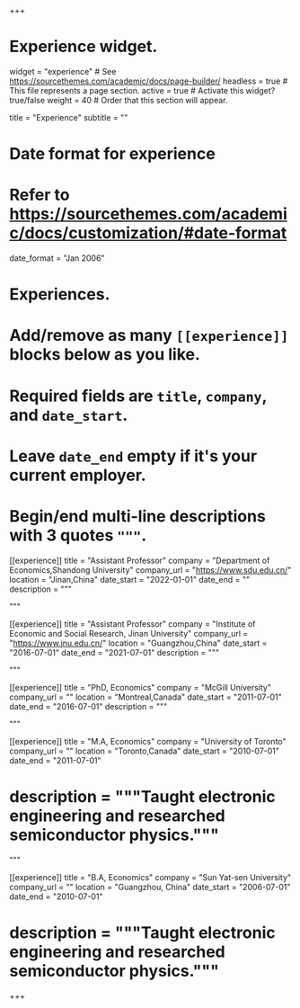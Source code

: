 +++
# Experience widget.
widget = "experience"  # See https://sourcethemes.com/academic/docs/page-builder/
headless = true  # This file represents a page section.
active = true  # Activate this widget? true/false
weight = 40  # Order that this section will appear.

title = "Experience"
subtitle = ""

# Date format for experience
#   Refer to https://sourcethemes.com/academic/docs/customization/#date-format
date_format = "Jan 2006"

# Experiences.
#   Add/remove as many `[[experience]]` blocks below as you like.
#   Required fields are `title`, `company`, and `date_start`.
#   Leave `date_end` empty if it's your current employer.
#   Begin/end multi-line descriptions with 3 quotes `"""`.
[[experience]]
title = "Assistant Professor"
company = "Department of Economics,Shandong University"
company_url = "https://www.sdu.edu.cn/"
location = "Jinan,China"
date_start = "2022-01-01"
date_end = ""
description = """

"""

[[experience]]
title = "Assistant Professor"
company = "Institute of Economic and Social Research, Jinan University"
company_url = "https://www.jnu.edu.cn/"
location = "Guangzhou,China"
date_start = "2016-07-01"
date_end = "2021-07-01"
description = """

"""

[[experience]]
title = "PhD, Economics"
  company = "McGill University"
  company_url = ""
  location = "Montreal,Canada"
  date_start = "2011-07-01"
  date_end = "2016-07-01"
  description = """
  
  """

[[experience]]
  title = "M.A, Economics"
  company = "University of Toronto"
  company_url = ""
  location = "Toronto,Canada"
  date_start = "2010-07-01"
  date_end = "2011-07-01"
# description = """Taught electronic engineering and researched semiconductor physics."""

"""

[[experience]]
title = "B.A, Economics"
company = "Sun Yat-sen University"
company_url = ""
location = "Guangzhou, China"
date_start = "2006-07-01"
date_end = "2010-07-01"
# description = """Taught electronic engineering and researched semiconductor physics."""

+++
